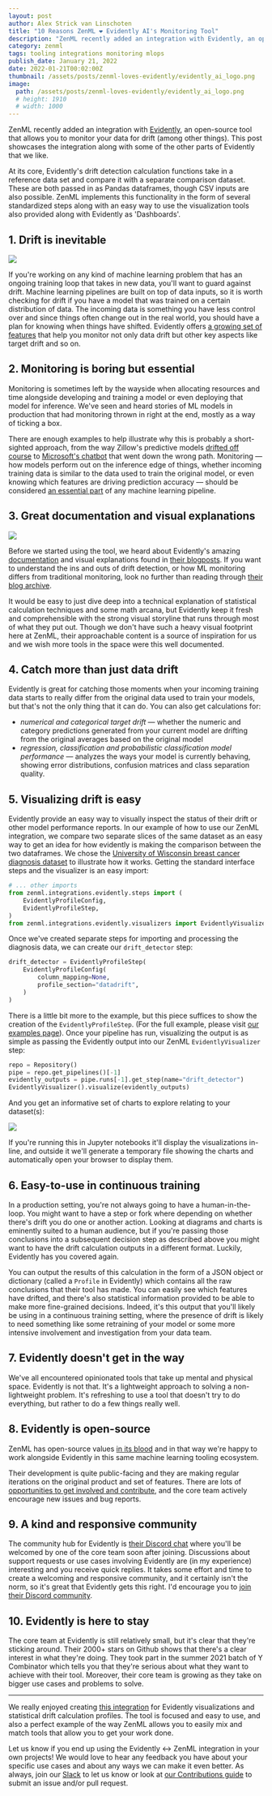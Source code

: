 ```yaml
---
layout: post
author: Alex Strick van Linschoten
title: "10 Reasons ZenML ❤️ Evidently AI's Monitoring Tool"
description: "ZenML recently added an integration with Evidently, an open-source tool that allows you to monitor your data for drift (among other things). This post showcases the integration alongside some of the other parts of Evidently that we like."
category: zenml
tags: tooling integrations monitoring mlops
publish_date: January 21, 2022
date: 2022-01-21T00:02:00Z
thumbnail: /assets/posts/zenml-loves-evidently/evidently_ai_logo.png
image:
  path: /assets/posts/zenml-loves-evidently/evidently_ai_logo.png
  # height: 1910
  # width: 1000
---
```


ZenML recently added an integration with [Evidently](https://evidentlyai.com/), an open-source tool that allows you to monitor your data for drift (among other things). This post showcases the integration along with some of the other parts of Evidently that we like.

At its core, Evidently's drift detection calculation functions take in a reference data set and compare it with a separate comparison dataset. These are both passed in as Pandas dataframes, though CSV inputs are also possible. ZenML implements this functionality in the form of several standardized steps along with an easy way to use the visualization tools also provided along with Evidently as 'Dashboards'.

## 1. Drift is inevitable

![](../assets/posts/zenml-loves-evidently/car-drift.gif)

If you're working on any kind of machine learning problem that has an ongoing training loop that takes in new data, you'll want to guard against drift. Machine learning pipelines are built on top of data inputs, so it is worth checking for drift if you have a model that was trained on a certain distribution of data. The incoming data is something you have less control over and since things often change out in the real world, you should have a plan for knowing when things have shifted. Evidently offers [a growing set of features](https://github.com/evidentlyai/evidently) that help you monitor not only data drift but other key aspects like target drift and so on.

## 2. Monitoring is boring but essential

Monitoring is sometimes left by the wayside when allocating resources and time alongside developing and training a model or even deploying that model for inference. We've seen and heard stories of ML models in production that had monitoring thrown in right at the end, mostly as a way of ticking a box.

There are enough examples to help illustrate why this is probably a short-sighted approach, from the way Zillow's predictive models [drifted off course](https://blog.fiddler.ai/2021/12/zillow-offers-a-case-for-model-risk-management/) to [Microsoft's chatbot](https://www.cbsnews.com/news/microsoft-shuts-down-ai-chatbot-after-it-turned-into-racist-nazi/) that went down the wrong path. Monitoring — how models perform out on the inference edge of things, whether incoming training data is similar to the data used to train the original model, or even knowing which features are driving prediction accuracy — should be considered [an essential part](https://blog.zenml.io/12-factors-of-ml-in-production/) of any machine learning pipeline.

## 3. Great documentation and visual explanations

![](../assets/posts/zenml-loves-evidently/evidently-blog.png)

Before we started using the tool, we heard about Evidently's amazing [documentation](https://docs.evidentlyai.com/) and visual explanations found in [their blogposts](https://evidentlyai.com/blog). If you want to understand the ins and outs of drift detection, or how ML monitoring differs from traditional monitoring, look no further than reading through [their blog archive](https://evidentlyai.com/blog).

It would be easy to just dive deep into a technical explanation of statistical calculation techniques and some math arcana, but Evidently keep it fresh and comprehensible with the strong visual storyline that runs through most of what they put out. Though we don't have such a heavy visual footprint here at ZenML, their approachable content is a source of inspiration for us and we wish more tools in the space were this well documented.

## 4. Catch more than just data drift

Evidently is great for catching those moments when your incoming training data starts to really differ from the original data used to train your models, but that's not the only thing that it can do. You can also get calculations for:

- *numerical and categorical target drift* — whether the numeric and category predictions generated from your current model are drifting from the original averages based on the original model
- *regression, classification and probabilistic classification model performance* — analyzes the ways your model is currently behaving, showing error distributions, confusion matrices and class separation quality.

## 5. Visualizing drift is easy

Evidently provide an easy way to visually inspect the status of their drift or other model performance reports. In our example of how to use our ZenML integration, we compare two separate slices of the same dataset as an easy way to get an idea for how evidently is making the comparison between the two dataframes. We chose the [University of Wisconsin breast cancer diagnosis dataset](https://archive.ics.uci.edu/ml/datasets/Breast+Cancer+Wisconsin+(Diagnostic)) to illustrate how it works. Getting the standard interface steps and the visualizer is an easy import:

```python
# ... other imports
from zenml.integrations.evidently.steps import (
    EvidentlyProfileConfig,
    EvidentlyProfileStep,
)
from zenml.integrations.evidently.visualizers import EvidentlyVisualizer
```

Once we've created separate steps for importing and processing the diagnosis data, we can create our `drift_detector` step:

```python
drift_detector = EvidentlyProfileStep(
    EvidentlyProfileConfig(
        column_mapping=None,
        profile_section="datadrift",
    )
)
```

There is a little bit more to the example, but this piece suffices to show the creation of the `EvidentlyProfileStep`. (For the full example, please visit [our examples page](https://github.com/zenml-io/zenml/tree/develop/examples/drift_detection)). Once your pipeline has run, visualizing the output is as simple as passing the Evidently output into our ZenML `EvidentlyVisualizer` step:

```python
repo = Repository()
pipe = repo.get_pipelines()[-1]
evidently_outputs = pipe.runs[-1].get_step(name="drift_detector")
EvidentlyVisualizer().visualize(evidently_outputs)
```

And you get an informative set of charts to explore relating to your dataset(s):

![](../assets/posts/zenml-loves-evidently/drift_visualization.png)

If you're running this in Jupyter notebooks it'll display the visualizations in-line, and outside it we'll generate a temporary file showing the charts and automatically open your browser to display them.

## 6. Easy-to-use in continuous training

In a production setting, you're not always going to have a human-in-the-loop. You might want to have a step or fork where depending on whether there's drift you do one or another action. Looking at diagrams and charts is eminently suited to a human audience, but if you're passing those conclusions into a subsequent decision step as described above you might want to have the drift calculation outputs in a different format. Luckily, Evidently has you covered again.

You can output the results of this calculation in the form of a JSON object or dictionary (called a `Profile` in Evidently) which contains all the raw conclusions that their tool has made. You can easily see which features have drifted, and there's also statistical information provided to be able to make more fine-grained decisions. Indeed, it's this output that you'll likely be using in a continuous training setting, where the presence of drift is likely to need something like some retraining of your model or some more intensive involvement and investigation from your data team.

## 7. Evidently doesn't get in the way

We've all encountered opinionated tools that take up mental and physical space. Evidently is not that. It's a lightweight approach to solving a non-lightweight problem. It's refreshing to use a tool that doesn't try to do everything, but rather to do a few things really well.

## 8. Evidently is open-source

ZenML has open-source values [in its blood](https://blog.zenml.io/open-source/) and in that way we're happy to work alongside Evidently in this same machine learning tooling ecosystem.

Their development is quite public-facing and they are making regular iterations on the original product and set of features. There are lots of [opportunities to get involved and contribute](https://github.com/evidentlyai/evidently/issues), and the core team actively encourage new issues and bug reports.

## 9. A kind and responsive community

The community hub for Evidently is [their Discord chat](https://discord.gg/xZjKRaNp8b) where you'll be welcomed by one of the core team soon after joining. Discussions about support requests or use cases involving Evidently are (in my experience) interesting and you receive quick replies. It takes some effort and time to create a welcoming and responsive community, and it certainly isn't the norm, so it's great that Evidently gets this right. I'd encourage you to [join their Discord community](https://discord.gg/xZjKRaNp8b).

## 10. Evidently is here to stay

The core team at Evidently is still relatively small, but it's clear that they're sticking around. Their 2000+ stars on Github shows that there's a clear interest in what they're doing. They took part in the summer 2021 batch of Y Combinator which tells you that they're serious about what they want to achieve with their tool. Moreover, their core team is growing as they take on bigger use cases and problems to solve.

* * *

We really enjoyed creating [this integration](https://github.com/zenml-io/zenml/releases/tag/0.5.7) for Evidently visualizations and statistical drift calculation profiles. The tool is focused and easy to use, and also a perfect example of the way ZenML allows you to easily mix and match tools that allow you to get your work done.

Let us know if you end up using the Evidently <-> ZenML integration in your own projects! We would love to hear any feedback you have about your specific use cases and about any ways we can make it even better. As always, join our [Slack](https://zenml.io/slack-invite/) to let us know or look at [our Contributions guide](https://github.com/zenml-io/zenml/blob/main/CONTRIBUTING.md) to submit an issue and/or pull request.